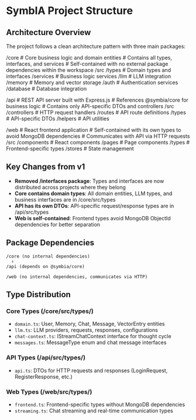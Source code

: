 # SymbIA Project Structure

## Architecture Overview

The project follows a clean architecture pattern with three main packages:

/core
    # Core business logic and domain entities
    # Contains all types, interfaces, and services
    # Self-contained with no external package dependencies within the workspace
    /src
        /types          # Domain types and interfaces
        /services       # Business logic services
        /llm           # LLM integration
        /memory        # Memory and vector storage
        /auth          # Authentication services
        /database      # Database integration

/api
    # REST API server built with Express.js
    # References @symbia/core for business logic
    # Contains only API-specific DTOs and controllers
    /src
        /controllers    # HTTP request handlers
        /routes        # API route definitions
        /types         # API-specific DTOs
        /helpers       # API utilities

/web
    # React frontend application
    # Self-contained with its own types to avoid MongoDB dependencies
    # Communicates with API via HTTP requests
    /src
        /components    # React components
        /pages         # Page components
        /types         # Frontend-specific types
        /stores        # State management

## Key Changes from v1

- **Removed /interfaces package**: Types and interfaces are now distributed across projects where they belong
- **Core contains domain types**: All domain entities, LLM types, and business interfaces are in /core/src/types
- **API has its own DTOs**: API-specific request/response types are in /api/src/types
- **Web is self-contained**: Frontend types avoid MongoDB ObjectId dependencies for better separation

## Package Dependencies

```
/core (no internal dependencies)
  ↑
/api (depends on @symbia/core)
  
/web (no internal dependencies, communicates via HTTP)
```

## Type Distribution

### Core Types (/core/src/types/)
- `domain.ts`: User, Memory, Chat, Message, VectorEntry entities
- `llm.ts`: LLM providers, requests, responses, configurations
- `chat-context.ts`: IStreamChatContext interface for thought cycle
- `messages.ts`: MessageType enum and chat message interfaces

### API Types (/api/src/types/)
- `api.ts`: DTOs for HTTP requests and responses (LoginRequest, RegisterResponse, etc.)

### Web Types (/web/src/types/)
- `frontend.ts`: Frontend-specific types without MongoDB dependencies
- `streaming.ts`: Chat streaming and real-time communication types
